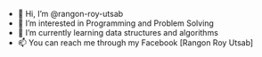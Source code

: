 - 👋 Hi, I’m @rangon-roy-utsab
- 👀 I’m interested in Programming and Problem Solving
- 🌱 I’m currently learning data structures and algorithms
- 📫 You can reach me through my Facebook [Rangon Roy Utsab]

<!---
rangon-roy-utsab/rangon-roy-utsab is a ✨ special ✨ repository because its `README.md` (this file) appears on your GitHub profile.
You can click the Preview link to take a look at your changes.
--->
